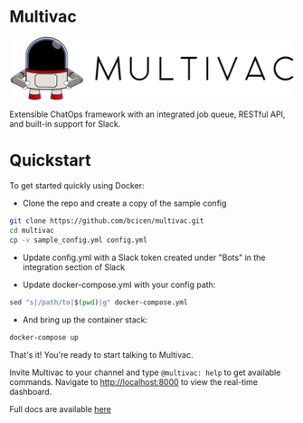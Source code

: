# Multivac

<p align="center">
  <img width="500px" src="https://raw.githubusercontent.com/bcicen/multivac/master/logo.png" alt="multivac"/>
</p>

Extensible ChatOps framework with an integrated job queue, RESTful API, and built-in support for Slack.

# Quickstart

To get started quickly using Docker:
- Clone the repo and create a copy of the sample config
```bash
git clone https://github.com/bcicen/multivac.git
cd multivac
cp -v sample_config.yml config.yml
```

- Update config.yml with a Slack token created under "Bots" in the integration section of Slack

- Update docker-compose.yml with your config path:
```bash
sed "s|/path/to|$(pwd)|g" docker-compose.yml
```
- And bring up the container stack:
```bash
docker-compose up
```

That's it! You're ready to start talking to Multivac.

Invite Multivac to your channel and type `@multivac: help` to get available commands. Navigate to [http://localhost:8000](http://localhost:8000) to view the real-time dashboard.

Full docs are available [here](http://multivac.vektor.nyc/)
